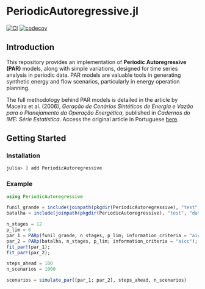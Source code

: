 # PeriodicAutoregressive.jl

[![CI](https://github.com/psrenergy/PeriodicAutoregressive.jl/actions/workflows/CI.yml/badge.svg)](https://github.com/psrenergy/PeriodicAutoregressive.jl/actions/workflows/CI.yml)
[![codecov](https://codecov.io/gh/psrenergy/PeriodicAutoregressive.jl/graph/badge.svg?token=7tA9ajgsLf)](https://codecov.io/gh/psrenergy/PeriodicAutoregressive.jl)

## Introduction

This repository provides an implementation of **Periodic Autoregressive (PAR)** models, along with simple variations, designed for time series analysis in periodic data. PAR models are valuable tools in generating synthetic energy and flow scenarios, particularly in energy operation planning.

The full methodology behind PAR models is detailed in the article by Maceira et al. (2006), _Geração de Cenários Sintéticos de Energia e Vazão para o Planejamento da Operação Energética_, published in *Cadernos do IME: Série Estatística*. Access the original article in Portuguese [here](https://www.e-publicacoes.uerj.br/index.php/cadest/article/download/15760/11931).

## Getting Started

### Installation

```julia
julia> ] add PeriodicAutoregressive
```

### Example

```julia
using PeriodicAutoregressive

funil_grande = include(joinpath(pkgdir(PeriodicAutoregressive), "test", "data", "funil_grande.jl"))
batalha = include(joinpath(pkgdir(PeriodicAutoregressive), "test", "data", "batalha.jl"))

n_stages = 12
p_lim = 6
par_1 = PARp(funil_grande, n_stages, p_lim; information_criteria = "aic");
par_2 = PARp(batalha, n_stages, p_lim; information_criteria = "aicc");
fit_par!(par_1);
fit_par!(par_2);

steps_ahead = 100
n_scenarios = 1000

scenarios = simulate_par([par_1; par_2], steps_ahead, n_scenarios)
```
